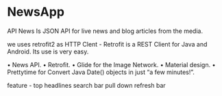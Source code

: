 # NewsApp

API News Is JSON API for live news and blog articles from the media.

we uses retrofit2 as HTTP Clent - 
Retrofit is a REST Client for Java and Android. Its use is very easy.

• News API.
• Retrofit.
• Glide for the Image Network.
• Material design.
• Prettytime for Convert Java Date() objects in just “a few minutes!”.

feature - 
top headlines
search bar
pull down refresh bar
